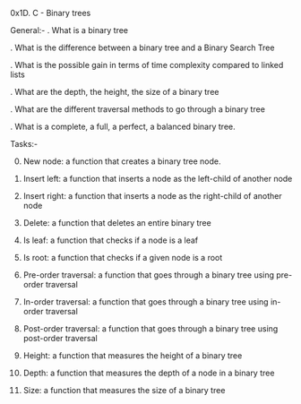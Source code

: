 0x1D. C - Binary trees

General:-
  . What is a binary tree

  . What is the difference between a binary tree and a Binary Search Tree

  . What is the possible gain in terms of time complexity compared to linked lists

  . What are the depth, the height, the size of a binary tree

  . What are the different traversal methods to go through a binary tree

  . What is a complete, a full, a perfect, a balanced binary tree.

Tasks:-

 0. New node:
   a function that creates a binary tree node.
 
 1. Insert left:
   a function that inserts a node as the left-child of another node
  
 2. Insert right:
   a function that inserts a node as the right-child of another node

 3. Delete:
   a function that deletes an entire binary tree

 4. Is leaf:
   a function that checks if a node is a leaf

 5. Is root:
   a function that checks if a given node is a root

 6. Pre-order traversal:
   a function that goes through a binary tree using pre-order traversal

 7. In-order traversal:
   a function that goes through a binary tree using in-order traversal

 8. Post-order traversal:
   a function that goes through a binary tree using post-order traversal

 9. Height:
   a function that measures the height of a binary tree

 10. Depth:
   a function that measures the depth of a node in a binary tree

 11. Size:
   a function that measures the size of a binary tree
